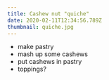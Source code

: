 ```yaml
---
title: Cashew nut "quiche"
date: 2020-02-11T12:34:56.789Z
thumbnail: quiche.jpg
---
```


 - make pastry
 - mash up some cashews 
-  put cashews in pastry
-  toppings?